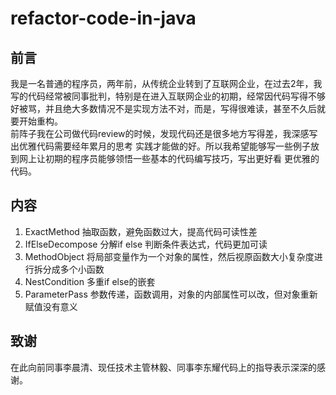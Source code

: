 # refactor-code-in-java
## 前言
我是一名普通的程序员，两年前，从传统企业转到了互联网企业，在过去2年，我写的代码经常被同事批判，特别是在进入互联网企业的初期，经常因代码写得不够好被骂，并且绝大多数情况不是实现方法不对，而是，写得很难读，甚至不久后就要开始重构。  
前阵子我在公司做代码review的时候，发现代码还是很多地方写得差，我深感写出优雅代码需要经年累月的思考 实践才能做的好。所以我希望能够写一些例子放到网上让初期的程序员能够领悟一些基本的代码编写技巧，写出更好看 更优雅的代码。  

## 内容
1. ExactMethod 抽取函数，避免函数过大，提高代码可读性差  
2. IfElseDecompose 分解if else 判断条件表达式，代码更加可读  
3. MethodObject 将局部变量作为一个对象的属性，然后视原函数大小复杂度进行拆分成多个小函数  
4. NestCondition 多重if else的嵌套  
5. ParameterPass 参数传递，函数调用，对象的内部属性可以改，但对象重新赋值没有意义

## 致谢
在此向前同事李晨清、现任技术主管林毅、同事李东耀代码上的指导表示深深的感谢。
